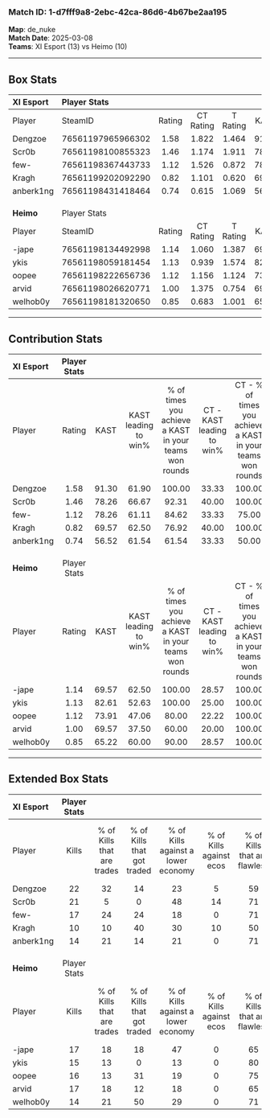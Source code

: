 ### Match ID: 1-d7fff9a8-2ebc-42ca-86d6-4b67be2aa195  
**Map**: de_nuke  
**Match Date**: 2025-03-08  
**Teams**: XI Esport (13) vs Heimo (10)  

---  

## Box Stats  

| **XI Esport** | Player Stats      |        |           |          |       |       |       |         |        |      |     |
| :- | :- | :-: | :-: | :-: | :-: | :-: | :-: | :-: | :-: | :-: | :-: |
| Player        | SteamID           | Rating | CT Rating | T Rating | KAST  |  ADR  | Kills | Assists | Deaths | K/D  | HS% |
| Dengzoe       | 76561197965966302 |  1.58  |   1.822   |  1.464   | 91.30 | 101.0 |  22   |    6    |   14   | 1.57 | 36  |
| Scr0b         | 76561198100855323 |  1.46  |   1.174   |  1.911   | 78.26 | 91.0  |  21   |    5    |   12   | 1.75 | 33  |
| few-          | 76561198367443733 |  1.12  |   1.526   |  0.872   | 78.26 | 88.1  |  17   |    7    |   20   | 0.85 | 47  |
| Kragh         | 76561199202092290 |  0.82  |   1.101   |  0.620   | 69.57 | 56.5  |  10   |    5    |   14   | 0.71 | 70  |
| anberk1ng     | 76561198431418464 |  0.74  |   0.615   |  1.069   | 56.52 | 53.3  |  14   |    2    |   19   | 0.74 | 57  |
|               |                   |        |           |          |       |       |       |         |        |      |     |
|               |                   |        |           |          |       |       |       |         |        |      |     |
|               |                   |        |           |          |       |       |       |         |        |      |     |
| **Heimo**     | Player Stats      |        |           |          |       |       |       |         |        |      |     |
| Player        | SteamID           | Rating | CT Rating | T Rating | KAST  |  ADR  | Kills | Assists | Deaths | K/D  | HS% |
| -jape         | 76561198134492998 |  1.14  |   1.060   |  1.387   | 69.57 | 78.6  |  17   |    6    |   15   | 1.13 | 47  |
| ykis          | 76561198059181454 |  1.13  |   0.939   |  1.574   | 82.61 | 70.2  |  15   |    6    |   15   | 1.00 | 46  |
| oopee         | 76561198222656736 |  1.12  |   1.156   |  1.124   | 73.91 | 93.9  |  16   |    7    |   18   | 0.89 | 62  |
| arvid         | 76561198026620771 |  1.00  |   1.375   |  0.754   | 69.57 | 68.5  |  17   |    4    |   19   | 0.89 | 52  |
| welhob0y      | 76561198181320650 |  0.85  |   0.683   |  1.001   | 65.22 | 56.0  |  14   |    0    |   17   | 0.82 | 57  |
---  

## Contribution Stats  

| **XI Esport** | Player Stats |       |                      |                                                        |                           |                                                             |                          |                                                            |
| :- | :-: | :-: | :-: | :-: | :-: | :-: | :-: | :-: |
| Player        |    Rating    | KAST  | KAST leading to win% | % of times you achieve a KAST in your teams won rounds | CT - KAST leading to win% | CT - % of times you achieve a KAST in your teams won rounds | T - KAST leading to win% | T - % of times you achieve a KAST in your teams won rounds |
| Dengzoe       |     1.58     | 91.30 |        61.90         |                         100.00                         |           33.33           |                           100.00                            |          100.00          |                           100.00                           |
| Scr0b         |     1.46     | 78.26 |        66.67         |                         92.31                          |           40.00           |                           100.00                            |          100.00          |                           88.89                            |
| few-          |     1.12     | 78.26 |        61.11         |                         84.62                          |           33.33           |                            75.00                            |          88.89           |                           88.89                            |
| Kragh         |     0.82     | 69.57 |        62.50         |                         76.92                          |           40.00           |                           100.00                            |          100.00          |                           66.67                            |
| anberk1ng     |     0.74     | 56.52 |        61.54         |                         61.54                          |           33.33           |                            50.00                            |          85.71           |                           66.67                            |
|               |              |       |                      |                                                        |                           |                                                             |                          |                                                            |
|               |              |       |                      |                                                        |                           |                                                             |                          |                                                            |
|               |              |       |                      |                                                        |                           |                                                             |                          |                                                            |
| **Heimo**     | Player Stats |       |                      |                                                        |                           |                                                             |                          |                                                            |
| Player        |    Rating    | KAST  | KAST leading to win% | % of times you achieve a KAST in your teams won rounds | CT - KAST leading to win% | CT - % of times you achieve a KAST in your teams won rounds | T - KAST leading to win% | T - % of times you achieve a KAST in your teams won rounds |
| -jape         |     1.14     | 69.57 |        62.50         |                         100.00                         |           28.57           |                           100.00                            |          88.89           |                           100.00                           |
| ykis          |     1.13     | 82.61 |        52.63         |                         100.00                         |           25.00           |                           100.00                            |          72.73           |                           100.00                           |
| oopee         |     1.12     | 73.91 |        47.06         |                         80.00                          |           22.22           |                           100.00                            |          75.00           |                           75.00                            |
| arvid         |     1.00     | 69.57 |        37.50         |                         60.00                          |           20.00           |                           100.00                            |          66.67           |                           50.00                            |
| welhob0y      |     0.85     | 65.22 |        60.00         |                         90.00                          |           28.57           |                           100.00                            |          87.50           |                           87.50                            |
---  

## Extended Box Stats  

| **XI Esport** | Player Stats |                            |                            |                                    |                         |                              |                                 |        |                             |                                     |                          |                               |                            |
| :- | :-: | :-: | :-: | :-: | :-: | :-: | :-: | :-: | :-: | :-: | :-: | :-: | :-: |
| Player        |    Kills     | % of Kills that are trades | % of Kills that got traded | % of Kills against a lower economy | % of Kills against ecos | % of Kills that are flawless | % of Kills that are close duels | Deaths | % of Deaths that get traded | % of Deaths against a lower economy | % of Deaths against ecos | % of Deaths that are flawless | % of Deaths that are close |
| Dengzoe       |      22      |             32             |             14             |                 23                 |            5            |              59              |                5                |   14   |             21              |                 21                  |            7             |              43               |             7              |
| Scr0b         |      21      |             5              |             0              |                 48                 |           14            |              71              |                5                |   12   |             25              |                  8                  |            0             |              75               |             8              |
| few-          |      17      |             24             |             24             |                 18                 |            0            |              71              |                6                |   20   |             20              |                 25                  |            5             |              65               |             5              |
| Kragh         |      10      |             10             |             40             |                 30                 |           10            |              50              |                0                |   14   |             21              |                  7                  |            0             |              86               |             7              |
| anberk1ng     |      14      |             21             |             14             |                 21                 |            0            |              71              |                7                |   19   |             21              |                 11                  |            5             |              89               |             0              |
|               |              |                            |                            |                                    |                         |                              |                                 |        |                             |                                     |                          |                               |                            |
|               |              |                            |                            |                                    |                         |                              |                                 |        |                             |                                     |                          |                               |                            |
|               |              |                            |                            |                                    |                         |                              |                                 |        |                             |                                     |                          |                               |                            |
| **Heimo**     | Player Stats |                            |                            |                                    |                         |                              |                                 |        |                             |                                     |                          |                               |                            |
| Player        |    Kills     | % of Kills that are trades | % of Kills that got traded | % of Kills against a lower economy | % of Kills against ecos | % of Kills that are flawless | % of Kills that are close duels | Deaths | % of Deaths that get traded | % of Deaths against a lower economy | % of Deaths against ecos | % of Deaths that are flawless | % of Deaths that are close |
| -jape         |      17      |             18             |             18             |                 47                 |            0            |              65              |                6                |   15   |             27              |                 20                  |            0             |              67               |             7              |
| ykis          |      15      |             13             |             0              |                 13                 |            0            |              80              |                0                |   15   |             40              |                 27                  |            0             |              73               |             7              |
| oopee         |      16      |             13             |             31             |                 19                 |            0            |              75              |                6                |   18   |              6              |                 28                  |            0             |              50               |             11             |
| arvid         |      17      |             18             |             12             |                 18                 |            0            |              65              |                6                |   19   |             11              |                 26                  |            0             |              63               |             0              |
| welhob0y      |      14      |             21             |             50             |                 29                 |            0            |              71              |                7                |   17   |              0              |                 18                  |            0             |              76               |             0              |
